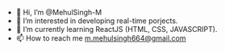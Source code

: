- 👋 Hi, I’m @MehulSingh-M
- 👀 I’m interested in developing real-time porjects.
- 🌱 I’m currently learning ReactJS (HTML, CSS, JAVASCRIPT).
- 📫 How to reach me m.mehulsingh664@gmail.com

<!---
MehulSingh-M is a Web Developer intrested on learning and developing real-time projects which are widely initialized and soon planning to build some projects.... 
--->
